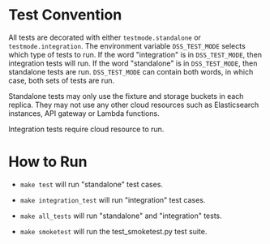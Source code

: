 # Test Convention

All tests are decorated with either `testmode.standalone` or `testmode.integration`. The environment variable 
`DSS_TEST_MODE` selects which type of tests to run. If the word "integration" is in `DSS_TEST_MODE`, then 
integration tests will run. If the word "standalone" is in `DSS_TEST_MODE`, then standalone tests are run. `DSS_TEST_MODE` 
can contain both words, in which case, both sets of tests are run. 

Standalone tests may only use the fixture and storage buckets in each replica. They may not use any other cloud 
resources such as Elasticsearch instances, API gateway or Lambda functions. 

Integration tests require cloud resource to run.

# How to Run

* `make test` will run "standalone" test cases.

* `make integration_test` will run "integration" test cases.

* `make all_tests` will run "standalone" and "integration" tests. 

* `make smoketest` will run the test_smoketest.py test suite.